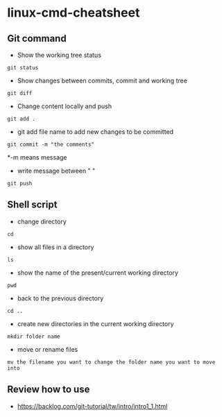 # linux-cmd-cheatsheet

## Git command
* Show the working tree status
```
git status
```
*  Show changes between commits, commit and working tree
```
git diff
```
* Change content locally and push
```
git add .
```
* git add file name
to add new changes to be committed
```
git commit -m "the comments"
```
*-m means message
* write message between " "
```
git push
```

## Shell script

* change directory
```
cd
```
* show all files in a directory
```
ls
```
* show the name of the present/current working directory 
```
pwd
```
* back to the previous directory
```
cd ..
```
* create new directories in the current working directory
```
mkdir folder name
```
* move or rename files
```
mv the filename you want to change the folder name you want to move into
```
## Review how to use
* https://backlog.com/git-tutorial/tw/intro/intro1_1.html

